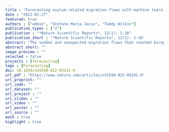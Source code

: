 ```yaml
---
title : "Forecasting asylum-related migration flows with machine learning and data at scale"
date : "2022-01-27"
featured: true
authors : ["admin", "Stefano Maria Iacus", "Teddy Wilkin"]
publication_types : ["2"]
publication : "*Nature Scientific Reports*, 12(1): 1-16"
publication_short : "*Nature Scientific Reports*, 12(1): 1-16"
abstract: "The sudden and unexpected migration flows that reached Europe during the so-called ‘refugee crisis’ of 2015–2016 left governments unprepared, exposing significant shortcomings in the field of migration forecasting. Forecasting asylum-related migration is indeed problematic. Migration is a complex system, drivers are composite, measurement incorporates uncertainty, and most migration theories are either under-specified or hardly actionable. As a result, approaches to forecasting generally focus on specific migration flows, and the results are often inconsistent and difficult to generalise. Here we present an adaptive machine learning algorithm that integrates administrative statistics and non-traditional data sources at scale to effectively forecast asylum-related migration flows. We focus on asylum applications lodged in countries of the European Union (EU) by nationals of all countries of origin worldwide, but the same approach can be applied in any context provided adequate migration or asylum data are available. Uniquely, our approach (a) monitors drivers in countries of origin and destination to detect early onset change; (b) models individual country-to-country migration flows separately and on moving time windows; (c) estimates the effects of individual drivers, including lagged effects; (d) delivers forecasts of asylum applications up to four weeks ahead; (e) assesses how patterns of drivers shift over time to describe the functioning and change of migration systems. Our approach draws on migration theory and modelling, international protection, and data science to deliver what is, to our knowledge, the first comprehensive system for forecasting asylum applications based on adaptive models and data at scale. Importantly, this approach can be extended to forecast other social processes."
abstract_short: ""
image_preview : ""
selected : false
projects : [forecasting]
tags : [Forecasting]
doi: 10.1038/s41598-022-05241-8
url_pdf : "https://www.nature.com/articles/s41598-022-05241-8"
url_preprint: ""
url_code: ""
url_dataset: ""
url_project : ""
url_slides : ""
url_video : ""
url_poster : ""
url_source : ""
math : true
highlight : true
---
```

